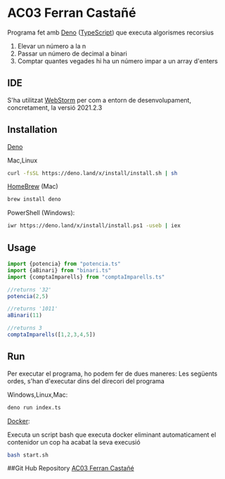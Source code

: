 # AC03 Ferran Castañé

Programa fet amb [Deno](https://deno.land/) ([TypeScript](https://www.typescriptlang.org/)) que executa algorismes recorsius

1. Elevar un número a la n
2. Passar un número de decimal a binari
3. Comptar quantes vegades hi ha un número impar a un array d'enters
## IDE
S'ha utilitzat [WebStorm](https://www.jetbrains.com/es-es/webstorm/) per com a entorn de desenvolupament, concretament, la versió 2021.2.3
## Installation
[Deno](https://deno.land/#installation)

Mac,Linux

```bash
curl -fsSL https://deno.land/x/install/install.sh | sh
```

[HomeBrew](https://formulae.brew.sh/formula/deno) (Mac)
```bash
brew install deno
```

PowerShell (Windows):
```bash
iwr https://deno.land/x/install/install.ps1 -useb | iex
```
## Usage

```typescript
import {potencia} from "potencia.ts"
import {aBinari} from "binari.ts"
import {comptaImparells} from "comptaImparells.ts"

//returns '32'
potencia(2,5)

//returns '1011'
aBinari(11)

//returns 3
comptaImparells([1,2,3,4,5])
```

## Run
Per executar el programa, ho podem fer de dues maneres:
Les següents ordes, s'han d'executar dins del direcori del programa


Windows,Linux,Mac:
```bash
deno run index.ts
```

[Docker](https://www.docker.com/):

Executa un script bash que executa docker eliminant automaticament el contenidor un cop ha acabat la seva execusió
```bash
bash start.sh
````

##Git Hub Repository
[AC03 Ferran Castañé](https://github.com/FerranSalle/AC03PAED)